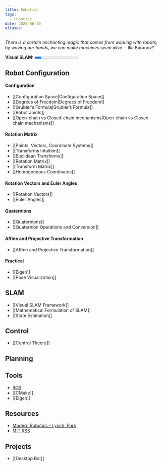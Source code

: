 ```yaml
---
title: Robotics
tags:
  - robotics
date: 2023-06-30
aliases:
---
```

*There is a certain enchanting magic that comes from working with robots; by waving our hands, we can make machines seem alive.* - Ilia Baranov?

**Visual SLAM:**   <progress max=356 value=54> </progress> 

## Robot Configuration
#### Configuration
- [[Configuration Space|Configuration Space]]
- [[Degrees of Freedom|Degrees of Freedom]]
- [[Grubler’s Formula|Grubler’s Formula]]
- [[Robot Joints]]
- [[Open-chain vs Closed-chain mechanisms|Open-chain vs Closed-chain mechanisms]]
#### Rotation Matrix
- [[Points, Vectors, Coordinate Systems]]
- [[Transforms Intuition]]
- [[Euclidean Transforms]]
- [[Rotation Matrix]]
- [[Transform Matrix]]
- [[Homogeneous Coordinates]]
#### Rotation Vectors and Euler Angles
- [[Rotation Vectors]]
- [[Euler Angles]]
#### Quaternions
- [[Quaternions]]
- [[Quaternion Operations and Conversion]]
#### Affine and Projective Transformation
- [[Affine and Projective Transformation]]
#### Practical
- [[Eigen]]
- [[Pose Visualization]]
## SLAM
- [[Visual SLAM Framework]]
- [[Mathematical Formulation of SLAM]]
- [[State Estimation]]

## Control
- [[Control Theory]]

## Planning


## Tools
- [ROS](ROS.md)
- [[CMake]]
- [[Eigen]]

## Resources
- [Modern Robotics – Lynch, Park](https://hades.mech.northwestern.edu/index.php/Modern_Robotics)
- [MIT RSS](https://github.com/mit-rss)

## Projects
- [[Desktop Bot]]